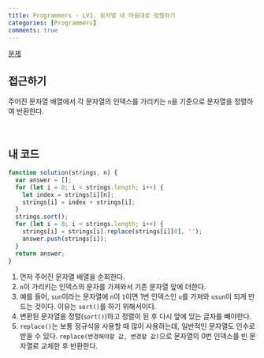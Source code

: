 ```yaml
---
title: Programmers - LV1. 문자열 내 마음대로 정렬하기
categories: [Programmers]
comments: true
---
```


[문제](https://programmers.co.kr/learn/courses/30/lessons/12915)

## 접근하기

주어진 문자열 배열에서 각 문자열의 인덱스를 가리키는 `n`을 기준으로 문자열을 정렬하여 반환한다.

<br>

## 내 코드

```js
function solution(strings, n) {
  var answer = [];
  for (let i = 0; i < strings.length; i++) {
    let index = strings[i][n];
    strings[i] = index + strings[i];
  }
  strings.sort();
  for (let i = 0; i < strings.length; i++) {
    strings[i] = strings[i].replace(strings[i][0], '');
    answer.push(strings[i]);
  }
  return answer;
}
```

1. 먼저 주어진 문자열 배열을 순회한다.
2. `n`이 가리키는 인덱스의 문자를 가져와서 기존 문자열 앞에 더한다.
3. 예를 들어, `sun`이라는 문자열에 `n`이 `1`이면 1번 인덱스인 `u`를 가져와 `usun`이 되게 만드는 것이다. 이유는 `sort()`를 하기 위해서이다.
4. 변환된 문자열을 정렬(`sort()`)하고 정렬이 된 후 다시 앞에 있는 글자를 빼야한다.
5. `replace()`는 보통 정규식을 사용할 때 많이 사용하는데, 일반적인 문자열도 인수로 받을 수 있다. `replace(변경해야할 값, 변경할 값)`으로 문자열의 0번 인덱스를 빈 문자열로 교체한 후 반환한다.

